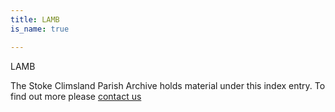 ```yaml
---
title: LAMB
is_name: true

---
```


LAMB


The Stoke Climsland Parish Archive holds material under this index entry. To find out more please [contact us](/contact/)
